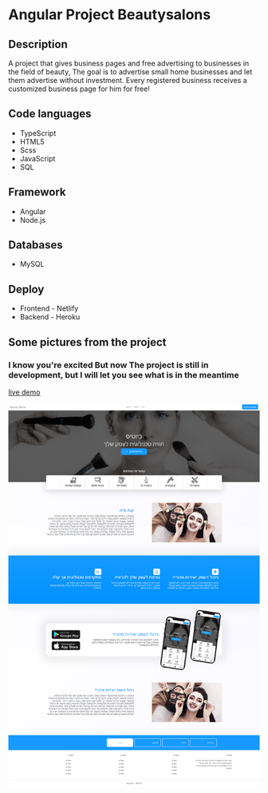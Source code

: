 
# Angular Project Beautysalons


## Description
A project that gives business pages and free advertising to businesses in the field of beauty,
The goal is to advertise small home businesses and let them advertise without investment.
Every registered business receives a customized business page for him for free!

## Code languages
- TypeScript
- HTML5
- Scss
- JavaScript
- SQL

## Framework
- Angular
- Node.js

## Databases
- MySQL

## Deploy 
- Frontend - Netlify
- Backend - Heroku


## Some pictures from the project
### I know you're excited But now The project is still in development, but I will let you see what is in the meantime
<a href="https://beautys.netlify.app/" target="_blank">live demo</a>

![HomePage](https://github.com/Razonir/FullStack-Angular-node.js-MySQL-Beautysalons/blob/master/Frontend/angular13/src/assets/screencapture-beautysalons-netlify-app-2022-03-03-21_44_38.png)
